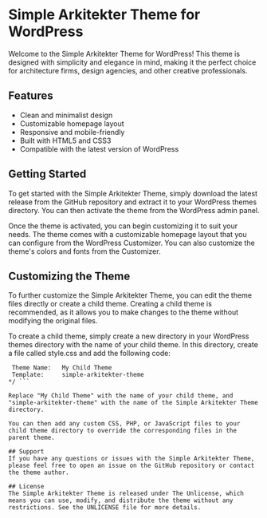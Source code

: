 # Simple Arkitekter Theme for WordPress
Welcome to the Simple Arkitekter Theme for WordPress! This theme is designed with simplicity and elegance in mind, making it the perfect choice for architecture firms, design agencies, and other creative professionals.

## Features
<ul>
    <li>Clean and minimalist design</li>
    <li>Customizable homepage layout</li>
    <li>Responsive and mobile-friendly</li>
    <li>Built with HTML5 and CSS3</li>
    <li>Compatible with the latest version of WordPress</li>
</ul>

## Getting Started
To get started with the Simple Arkitekter Theme, simply download the latest release from the GitHub repository and extract it to your WordPress themes directory. You can then activate the theme from the WordPress admin panel.

Once the theme is activated, you can begin customizing it to suit your needs. The theme comes with a customizable homepage layout that you can configure from the WordPress Customizer. You can also customize the theme's colors and fonts from the Customizer.

## Customizing the Theme
To further customize the Simple Arkitekter Theme, you can edit the theme files directly or create a child theme. Creating a child theme is recommended, as it allows you to make changes to the theme without modifying the original files.

To create a child theme, simply create a new directory in your WordPress themes directory with the name of your child theme. In this directory, create a file called style.css and add the following code:

```/*
 Theme Name:   My Child Theme
 Template:     simple-arkitekter-theme
*/ ```

Replace "My Child Theme" with the name of your child theme, and "simple-arkitekter-theme" with the name of the Simple Arkitekter Theme directory.

You can then add any custom CSS, PHP, or JavaScript files to your child theme directory to override the corresponding files in the parent theme.

## Support
If you have any questions or issues with the Simple Arkitekter Theme, please feel free to open an issue on the GitHub repository or contact the theme author.

## License
The Simple Arkitekter Theme is released under The Unlicense, which means you can use, modify, and distribute the theme without any restrictions. See the UNLICENSE file for more details.
